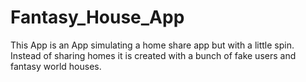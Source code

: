 # Fantasy_House_App

This App is an App simulating a home share app but with a little spin. Instead of sharing homes it is created with a bunch of fake users and fantasy world houses.
